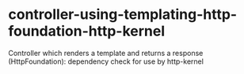 # controller-using-templating-http-foundation-http-kernel
Controller which renders a template and returns a response (HttpFoundation): dependency check for use by http-kernel
